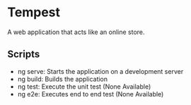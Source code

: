 # Tempest

A web application that acts like an online store.

## Scripts
* ng serve: Starts the application on a development server
* ng build: Builds the application
* ng test: Execute the unit test (None Available)
* ng e2e: Executes end to end test (None Available)
